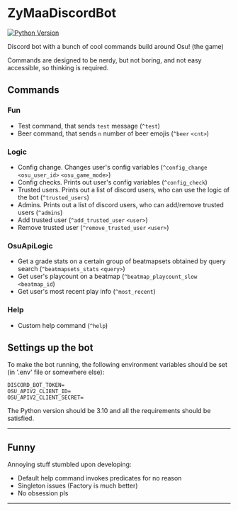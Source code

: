 # ZyMaaDiscordBot
[![Python Version](https://img.shields.io/badge/Python-3.10-blue.svg)](https://www.python.org/downloads/release/python-310/)

Discord bot with a bunch of cool commands build around Osu! (the game)

Commands are designed to be nerdy, but not boring, and not easy accessible, so thinking is required.

## Commands

### Fun

- Test command, that sends `test` message (`^test`)
- Beer command, that sends `n` number of beer emojis (`^beer` `<cnt>`)

### Logic

- Config change. Changes user's config variables (`^config_change` `<osu_user_id>` `<osu_game_mode>`)
- Config checks. Prints out user's config variables (`^config_check`)
- Trusted users. Prints out a list of discord users, who can use the logic of the bot (`^trusted_users`)
- Admins. Prints out a list of discord users, who can add/remove trusted users (`^admins`)
- Add trusted user (`^add_trusted_user` `<user>`)
- Remove trusted user (`^remove_trusted_user`  `<user>`)

### OsuApiLogic

- Get a grade stats on a certain group of beatmapsets obtained by query search (`^beatmapsets_stats` `<query>`)
- Get user's playcount on a beatmap (`^beatmap_playcount_slow` `<beatmap_id`)
- Get user's most recent play info (`^most_recent`)



### Help

- Custom help command (`^help`)

## Settings up the bot

To make the bot running, the following environment variables should be set (in '.env' file or somewhere else):

```
DISCORD_BOT_TOKEN=
OSU_APIV2_CLIENT_ID=
OSU_APIV2_CLIENT_SECRET=
```

The Python version should be 3.10 and all the requirements should be satisfied.

---
## Funny

Annoying stuff stumbled upon developing:
- Default help command invokes predicates for no reason
- Singleton issues (Factory is much better)
- No obsession pls

---